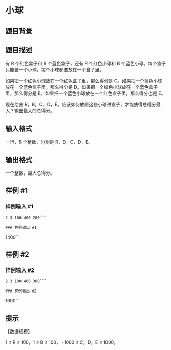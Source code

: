 # 小球

## 题目背景



## 题目描述

有 R 个红色盒子和 B 个蓝色盒子，还有 R 个红色小球和 B 个蓝色小球。每个盒子只能装一个小球，每个小球都要放在一个盒子里。

如果把一个红色小球放在一个红色盒子里，那么得分是 C。如果把一个蓝色小球放在一个蓝色盒子里，那么得分是 D。如果把一个红色小球放在一个蓝色盒子里，那么得分是 E。如果把一个蓝色小球放在一个红色盒子里，那么得分也是 E。

现在给出 R，B，C，D，E。应该如何放置这些小球进盒子，才能使得总得分最大？输出最大的总得分。


## 输入格式

一行，5 个整数，分别是 R，B，C，D，E。


## 输出格式

一个整数，最大总得分。


## 样例 #1

### 样例输入 #1
```
2 3 100 400 200```

### 样例输出 #1

```
1400```

## 样例 #2

### 样例输入 #2
```
2 3 100 400 300```

### 样例输出 #2

```
1600```

## 提示

【数据规模】

1 ≤ R ≤ 100，1 ≤ B ≤ 100， -1000 ≤ C，D，E ≤ 1000。

